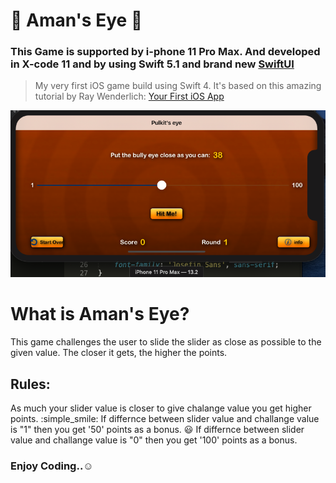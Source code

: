 # :dart: Aman's Eye :dart:
### This Game is supported by i-phone 11 Pro Max. And developed in X-code 11 and by using Swift 5.1 and brand new [SwiftUI](https://developer.apple.com/xcode/swiftui/)

>My very first iOS game build using Swift 4. It's based on this amazing tutorial by Ray Wenderlich: [Your First iOS App](https://www.raywenderlich.com/ios/learn/)

![poster](img.png)

# What is Aman's Eye?
This game challenges the user to slide the slider as close as possible to the
given value. The closer it gets, the higher the points.

## Rules:
 As much your slider value is closer to give chalange value you get higher points.
 :simple_smile: If differnce between slider value and challange value is "1" then you get '50' points as a bonus.
 :smiley: If differnce between slider value and challange value is "0" then you get '100' points as a bonus.

### Enjoy Coding..:relaxed:


